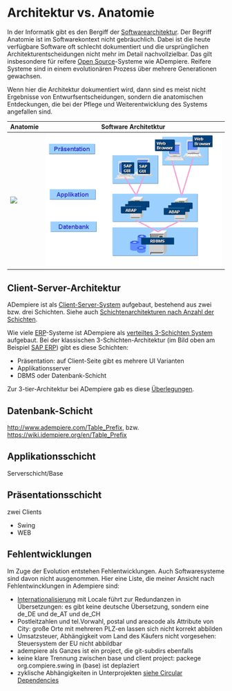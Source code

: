 # Architektur vs. Anatomie

In der Informatik gibt es den Bergiff der [Softwarearchitektur](https://de.wikipedia.org/wiki/Softwarearchitektur). Der Begriff Anatomie ist im Softwarekontext nicht gebräuchlich. Dabei ist die heute verfügbare Software oft schlecht dokumentiert und die ursprünglichen Architekturentscheidungen nicht mehr im Detail nachvollzielbar. Das gilt insbesondere für reifere [Open Source](https://de.wikipedia.org/wiki/Open_Source)-Systeme wie ADempiere. Reifere Systeme sind in einem evolutionären Prozess über mehrere Generationen gewachsen.

Wenn hier die Architektur dokumentiert wird, dann sind es meist nicht Ergebnisse von Entwurfsentscheidungen, sondern die anatomischen Entdeckungen, die bei der Pflege und Weiterentwicklung des Systems angefallen sind.

Anatomie | Software Architetktur
-------- | -------------
![](https://images.fineartamerica.com/images/artworkimages/mediumlarge/2/8-male-skeleton-and-musculature-leonello-calvettiscience-photo-library.jpg) | ![](../.gitbook/assets/Bcab4_PT_image002.gif)

## Client-Server-Architektur

ADempiere ist als [Client-Server-System](http://de.wikipedia.org/wiki/Client-Server-Modell) aufgebaut, bestehend aus zwei bzw. drei Schichten. Siehe auch [Schichtenarchitekturen nach Anzahl der Schichten](http://de.wikipedia.org/wiki/3-Tier-Architektur#Schichtenarchitekturen_nach_Anzahl_Schichten).

Wie viele [ERP](https://de.wikipedia.org/wiki/Enterprise-Resource-Planning)-Systeme ist ADempiere als [verteiltes 3-Schichten System](https://de.wikipedia.org/wiki/Schichtenarchitektur#Drei-Schichten-Architekturen_bei_verteilten_Systemen) aufgebaut. Bei der klassischen 3-Schichten-Architektur (im Bild oben am Beispiel [SAP ERP](https://de.wikipedia.org/wiki/SAP_ERP)) gibt es diese Schichten:
* Präsentation: auf Client-Seite gibt es mehrere UI Varianten
* Applikationsserver
* DBMS oder Datenbank-Schicht

Zur 3-tier-Architektur bei ADempiere gab es diese [Überlegungen](http://www.adempiere.com/Adempiere_Architecture_3_tier).

## Datenbank-Schicht

http://www.adempiere.com/Table_Prefix, bzw. https://wiki.idempiere.org/en/Table_Prefix

## Applikationsschicht

Serverschicht/Base

## Präsentationsschicht

zwei Clients
* Swing
* WEB

## Fehlentwicklungen

Im Zuge der Evolution entstehen Fehlentwicklungen. Auch Softwaresysteme sind davon nicht ausgenommen. Hier eine Liste, die meiner Ansicht nach Fehlentwincklungen in Adempiere sind:

* [Internationalisierung](https://de.wikipedia.org/wiki/Internationalisierung_%28Softwareentwicklung%29) mit Locale führt zur Redundanzen in Übersetzungen: es gibt keine deutsche Übersetzung, sondern eine de_DE und de_AT und de_CH
* Postleitzahlen und tel.Vorwahl, postal und areacode als Attribute von City: große Orte mit mehreren PLZ-en lassen sich nicht korrekt abbilden
* Umsatzsteuer, Abhängigkeit vom Land des Käufers nicht vorgesehen: Steuersystem der EU nicht abbildbar
* adempiere als Ganzes ist ein project, die git-subdirs ebenfalls
* keine klare Trennung zwischen base und client project: packege org.compiere.swing in (base) ist deplaziert
* zyklische Abhängigkeiten in Unterprojekten [siehe Circular Dependencies](https://github.com/adempiere/adempiere/issues/2231)
